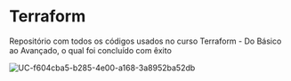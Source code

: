 # Terraform


Repositório com todos os códigos usados no curso Terraform - Do Básico ao Avançado, o qual foi concluído com êxito


![UC-f604cba5-b285-4e00-a168-3a8952ba52db](https://github.com/PedroPauloAguiar/Terraform/assets/114187874/746fd70f-8344-4219-b340-0c0983b8098f)

